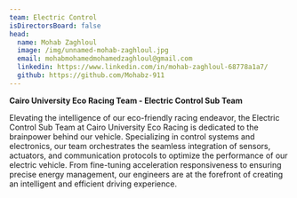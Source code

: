 ```yaml
---
team: Electric Control
isDirectorsBoard: false
head:
  name: Mohab Zaghloul
  image: /img/unnamed-mohab-zaghloul.jpg
  email: mohabmohamedmohamedzaghloul@gmail.com
  linkedin: https://www.linkedin.com/in/mohab-zaghloul-68778a1a7/
  github: https://github.com/Mohabz-911
---
```

**Cairo University Eco Racing Team - Electric Control Sub Team**

Elevating the intelligence of our eco-friendly racing endeavor, the Electric Control Sub Team at Cairo University Eco Racing is dedicated to the brainpower behind our vehicle. Specializing in control systems and electronics, our team orchestrates the seamless integration of sensors, actuators, and communication protocols to optimize the performance of our electric vehicle. From fine-tuning acceleration responsiveness to ensuring precise energy management, our engineers are at the forefront of creating an intelligent and efficient driving experience.